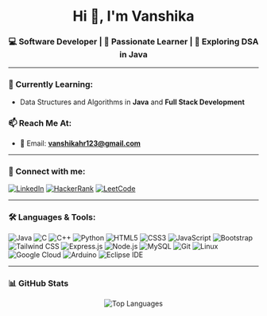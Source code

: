 <h1 align="center">Hi 👋, I'm Vanshika</h1>
<h3 align="center">💻 Software Developer | 🌱 Passionate Learner | 🚀 Exploring DSA in Java</h3>

---


### 🌱 Currently Learning:
- Data Structures and Algorithms in **Java** and **Full Stack Development**

### 📫 Reach Me At:
- 📧 Email: **vanshikahr123@gmail.com**

---

### 🔗 Connect with me:
[![LinkedIn](https://img.shields.io/badge/LinkedIn-blue?logo=linkedin&logoColor=white)](https://linkedin.com/in/vanshika-a63a9128b)
[![HackerRank](https://img.shields.io/badge/HackerRank-2EC866?logo=hackerrank&logoColor=white)](https://www.hackerrank.com/vanshika3918)
[![LeetCode](https://img.shields.io/badge/LeetCode-FFA116?logo=leetcode&logoColor=black)](https://www.leetcode.com/vanshika0994)


---

### 🛠️ Languages & Tools:

<p align="left">
  <img src="https://img.shields.io/badge/Java-007396?style=for-the-badge&logo=java&logoColor=white" alt="Java" />
  <img src="https://img.shields.io/badge/C-00599C?style=for-the-badge&logo=c&logoColor=white" alt="C" />
  <img src="https://img.shields.io/badge/C++-00599C?style=for-the-badge&logo=c%2B%2B&logoColor=white" alt="C++" />
  <img src="https://img.shields.io/badge/Python-3776AB?style=for-the-badge&logo=python&logoColor=white" alt="Python" />
  <img src="https://img.shields.io/badge/HTML5-E34F26?style=for-the-badge&logo=html5&logoColor=white" alt="HTML5" />
  <img src="https://img.shields.io/badge/CSS3-1572B6?style=for-the-badge&logo=css3&logoColor=white" alt="CSS3" />
  <img src="https://img.shields.io/badge/JavaScript-F7DF1E?style=for-the-badge&logo=javascript&logoColor=black" alt="JavaScript" />
  <img src="https://img.shields.io/badge/Bootstrap-563D7C?style=for-the-badge&logo=bootstrap&logoColor=white" alt="Bootstrap" />
  <img src="https://img.shields.io/badge/Tailwind_CSS-38B2AC?style=for-the-badge&logo=tailwind-css&logoColor=white" alt="Tailwind CSS" />
  <img src="https://img.shields.io/badge/Express.js-000000?style=for-the-badge&logo=express&logoColor=white" alt="Express.js" />
  <img src="https://img.shields.io/badge/Node.js-339933?style=for-the-badge&logo=node.js&logoColor=white" alt="Node.js" />
  <img src="https://img.shields.io/badge/MySQL-4479A1?style=for-the-badge&logo=mysql&logoColor=white" alt="MySQL" />
  <img src="https://img.shields.io/badge/Git-F05032?style=for-the-badge&logo=git&logoColor=white" alt="Git" />
  <img src="https://img.shields.io/badge/Linux-FCC624?style=for-the-badge&logo=linux&logoColor=black" alt="Linux" />
  <img src="https://img.shields.io/badge/Google_Cloud-4285F4?style=for-the-badge&logo=google-cloud&logoColor=white" alt="Google Cloud" />
  <img src="https://img.shields.io/badge/Arduino-00979D?style=for-the-badge&logo=arduino&logoColor=white" alt="Arduino" />
  <img src="https://img.shields.io/badge/Eclipse-2C2255?style=for-the-badge&logo=eclipse&logoColor=white" alt="Eclipse IDE" />
</p>


---

### 📊 GitHub Stats
<p align="center">
  <img src="https://github-readme-stats.vercel.app/api/top-langs?username=vanshika0994&show_icons=true&locale=en&layout=compact" alt="Top Languages" />
</p>
